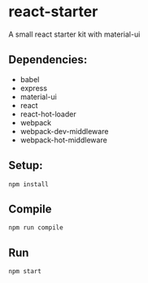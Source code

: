 # react-starter
A small react starter kit with material-ui

Dependencies:
---
* babel
* express
* material-ui
* react
* react-hot-loader
* webpack
* webpack-dev-middleware
* webpack-hot-middleware

Setup:
---
```
npm install
```
Compile
---
 
```
npm run compile
```

Run
---
```
npm start
```
